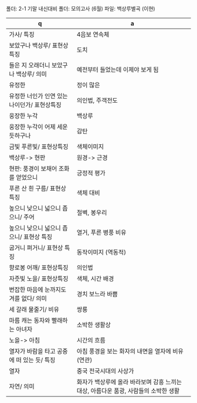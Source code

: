 폴더: 2-1 기말 내신대비
폴더: 모의고사 (6월)
파일: 백상루별곡 (이현)

 q  | a
--- | ---
가사/ 특징			| 4음보 연속체
보았구나 백상루/ 표현상특징			| 도치
들은 지 오래더니 보았구나 백상루/ 의미			| 예전부터 들었는데 이제야 보게 됨
유정한			| 정이 많은
유정한 너인가 인연 있는 나이던가/ 표현상특징			| 의인법, 주객전도
웅장한 누각			| 백상루
웅장한 누각이 어제 세운 듯하구나			| 감탄
금빛 푸른빛/ 표현상특징			| 색체이미지
백상루-> 현판			| 원경-> 근경
현판: 풍경이 보채어 조화를 얻었으니			| 긍정적 평가
푸른 산 흰 구름/ 표현상 특징			| 색체 대비
높으니 낮으니 넓으니 좁으니/ 주어			| 절벽, 봉우리
높으니 낮으니 넓으니 좁으니/ 표현상 특징			| 열거, 푸른 병풍 비유
굽거니 펴거니/ 표현상 특징			| 동작이미지 (역동적)
향로봉 어깨/ 표현상특징			| 의인법
자줏빛 노을/ 표현상특징			| 색체, 시간 배경
번잡한 마음에 눈까지도 겨를 없다/ 의미			| 경치 보느라 바쁨
세 갈래 물줄기/ 비유			| 쌍룡
마름 캐는 동자와 빨래하는 아녀자			| 소박한 생활상
노을-> 아침			| 시간의 흐름
열자가 바람을 타고 공중에 떠 있는 듯/ 특징			| 아침 풍경을 보는 화자의 내면을 열자에 비유 (연관)
열자			| 중국 전국시대의 사상가
자연/ 의미			| 화자가 백상루에 올라 바라보며 감흥 느끼는 대상, 아름다운 품광, 사람들의 소박한 생활
